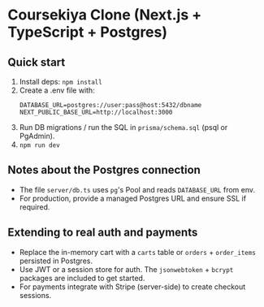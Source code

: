 # Coursekiya Clone (Next.js + TypeScript + Postgres)

## Quick start
1. Install deps: `npm install`
2. Create a .env file with:
   ```
   DATABASE_URL=postgres://user:pass@host:5432/dbname
   NEXT_PUBLIC_BASE_URL=http://localhost:3000
   ```
3. Run DB migrations / run the SQL in `prisma/schema.sql` (psql or PgAdmin).
4. `npm run dev`

## Notes about the Postgres connection
- The file `server/db.ts` uses `pg`'s Pool and reads `DATABASE_URL` from env.
- For production, provide a managed Postgres URL and ensure SSL if required.

## Extending to real auth and payments
- Replace the in-memory cart with a `carts` table or `orders` + `order_items` persisted in Postgres.
- Use JWT or a session store for auth. The `jsonwebtoken` + `bcrypt` packages are included to get started.
- For payments integrate with Stripe (server-side) to create checkout sessions.
